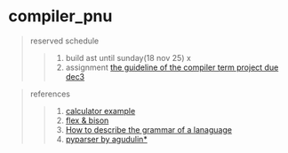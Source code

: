 # compiler_pnu
> reserved schedule
>> 1. build ast until sunday(18 nov 25) x
>> 2. assignment [the guideline of the compiler term project due dec3](http://soicem.tistory.com/251)


>references
>>1. [calculator example](https://github.com/meyerd/flex-bison-example)
>>2. [flex & bison](http://web.iitd.ac.in/~sumeet/flex__bison.pdf)
>>3. [How to describe the grammar of a lanaguage](https://tomassetti.me/ebnf/)
>>4. [pyparser by agudulin*](https://github.com/agudulin/pyparser) 
